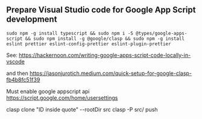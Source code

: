 ## Prepare Visual Studio code for Google App Script development ## 

```
sudo npm -g install typescript && sudo npm i -S @types/google-apps-script && sudo npm install -g @google/clasp && sudo npm -g install eslint prettier eslint-config-prettier eslint-plugin-prettier
```





See:
https://hackernoon.com/writing-google-apps-script-code-locally-in-vscode

and then
https://jasonjurotich.medium.com/quick-setup-for-google-clasp-fb4b8fc51f39

Must enable google appscript api
https://script.google.com/home/usersettings


clasp clone "ID inside quote" --rootDir src
clasp -P src/ push

